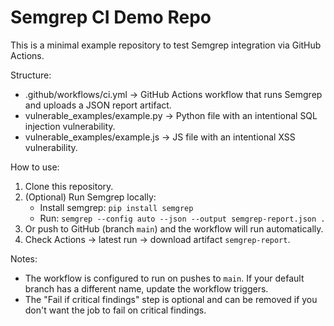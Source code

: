 # Semgrep CI Demo Repo

This is a minimal example repository to test Semgrep integration via GitHub Actions.

Structure:
- .github/workflows/ci.yml  -> GitHub Actions workflow that runs Semgrep and uploads a JSON report artifact.
- vulnerable_examples/example.py -> Python file with an intentional SQL injection vulnerability.
- vulnerable_examples/example.js -> JS file with an intentional XSS vulnerability.

How to use:
1. Clone this repository.
2. (Optional) Run Semgrep locally:
   - Install semgrep: `pip install semgrep`
   - Run: `semgrep --config auto --json --output semgrep-report.json .`
3. Or push to GitHub (branch `main`) and the workflow will run automatically.
4. Check Actions → latest run → download artifact `semgrep-report`.

Notes:
- The workflow is configured to run on pushes to `main`. If your default branch has a different name, update the workflow triggers.
- The "Fail if critical findings" step is optional and can be removed if you don't want the job to fail on critical findings.
